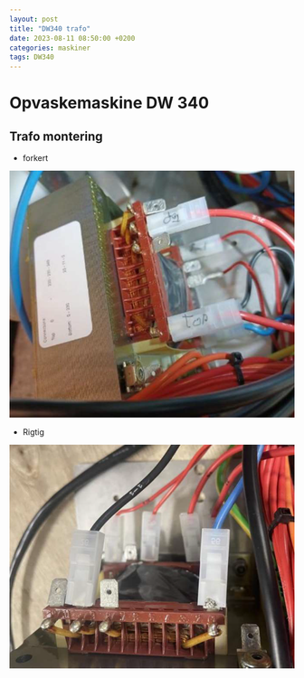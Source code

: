 ```yaml
---
layout: post
title: "DW340 trafo"
date: 2023-08-11 08:50:00 +0200
categories: maskiner
tags: DW340
---
```


# Opvaskemaskine DW 340

## Trafo montering

* forkert

![img-description](/assets/img/trafo_wrong.png)

* Rigtig

![img-description1](/assets/img/trafo_ok.png)